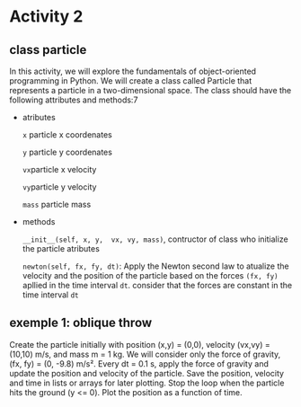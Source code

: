 # Activity 2

## class particle

In this activity, we will explore the fundamentals of object-oriented programming in Python. We will create a class called Particle that represents a particle in a two-dimensional space. The class should have the following attributes and methods:7

* atributes

    `x` particle x coordenates

    `y` particle y coordenates

    `vx`particle x velocity

    `vy`particle y velocity

    `mass` particle mass

* methods 

    `__init__(self, x, y,  vx, vy, mass)`, contructor of class who initialize the particle atributes

    `newton(self, fx, fy, dt)`: Apply the Newton second law to atualize the velocity and the position of the particle based on the forces `(fx, fy)` apllied in the time interval `dt`. consider that the forces are constant in the time interval `dt`

## exemple 1: oblique throw

Create the particle initially with position (x,y) = (0,0), velocity (vx,vy) = (10,10) m/s, and mass m = 1 kg. We will consider only the force of gravity, (fx, fy) = (0, -9.8) m/s². Every dt = 0.1 s, apply the force of gravity and update the position and velocity of the particle. Save the position, velocity and time in lists or arrays for later plotting. Stop the loop when the particle hits the ground (y <= 0). Plot the position as a function of time.